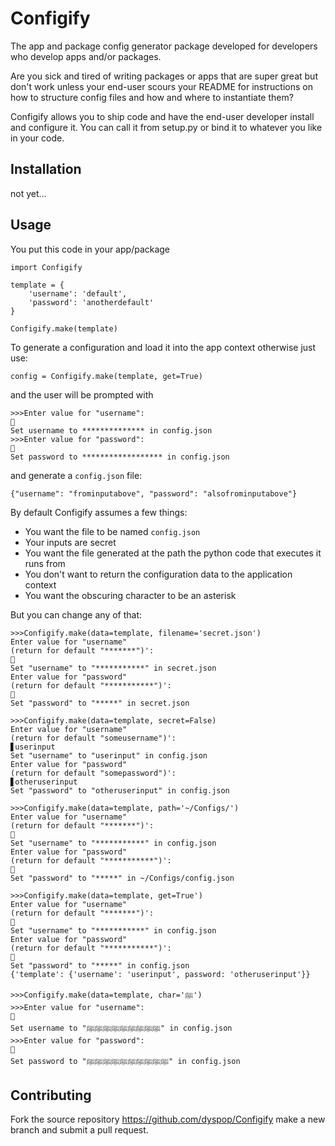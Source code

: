 # Configify

The app and package config generator package developed for developers who develop apps and/or packages.

Are you sick and tired of writing packages or apps that are super great but don't work unless your end-user scours your README for instructions on how to structure config files and how and where to instantiate them? 

Configify allows you to ship code and have the end-user developer install and configure it. You can call it from setup.py or bind it to whatever you like in your code.

## Installation

not yet...

## Usage

You put this code in your app/package

    import Configify

    template = {
        'username': 'default',
        'password': 'anotherdefault'
    }

    Configify.make(template)

To generate a configuration and load it into the app context otherwise just use:

    config = Configify.make(template, get=True)

and the user will be prompted with

    >>>Enter value for "username": 
    🔑
    Set username to ************** in config.json
    >>>Enter value for "password":
    🔑
    Set password to ****************** in config.json

and generate a `config.json` file:

    {"username": "frominputabove", "password": "alsofrominputabove"}

By default Configify assumes a few things:

* You want the file to be named `config.json`
* Your inputs are secret
* You want the file generated at the path the python code that executes it runs from
* You don't want to return the configuration data to the application context
* You want the obscuring character to be an asterisk

But you can change any of that:


```
>>>Configify.make(data=template, filename='secret.json')
Enter value for "username"
(return for default "*******")': 
🔑
Set "username" to "***********" in secret.json
Enter value for "password"
(return for default "***********")': 
🔑
Set "password" to "*****" in secret.json
```
```
>>>Configify.make(data=template, secret=False)
Enter value for "username"
(return for default "someusername")': 
▋userinput
Set "username" to "userinput" in config.json
Enter value for "password"
(return for default "somepassword")': 
▋otheruserinput
Set "password" to "otheruserinput" in config.json
```
```
>>>Configify.make(data=template, path='~/Configs/')
Enter value for "username"
(return for default "*******")': 
🔑
Set "username" to "***********" in config.json
Enter value for "password"
(return for default "***********")': 
🔑
Set "password" to "*****" in ~/Configs/config.json
```
```
>>>Configify.make(data=template, get=True')
Enter value for "username"
(return for default "*******")': 
🔑
Set "username" to "***********" in config.json
Enter value for "password"
(return for default "***********")': 
🔑
Set "password" to "*****" in config.json
{'template': {'username': 'userinput', password: 'otheruserinput'}}
```
```
>>>Configify.make(data=template, char='ﷺ')
>>>Enter value for "username": 
🔑
Set username to "ﷺﷺﷺﷺﷺﷺﷺﷺﷺ" in config.json
>>>Enter value for "password":
🔑
Set password to "ﷺﷺﷺﷺﷺﷺﷺﷺﷺﷺ" in config.json
```

## Contributing

Fork the source repository https://github.com/dyspop/Configify make a new branch and submit a pull request.

